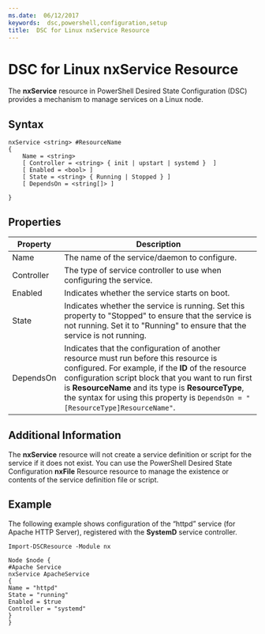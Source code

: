 ```yaml
---
ms.date:  06/12/2017
keywords:  dsc,powershell,configuration,setup
title:  DSC for Linux nxService Resource
---
```


# DSC for Linux nxService Resource

The **nxService** resource in PowerShell Desired State Configuration (DSC) provides a mechanism to manage services on a Linux node.

## Syntax

```
nxService <string> #ResourceName
{
    Name = <string>
    [ Controller = <string> { init | upstart | systemd }  ]
    [ Enabled = <bool> ]
    [ State = <string> { Running | Stopped } ]
    [ DependsOn = <string[]> ]

}
```

## Properties

|  Property |  Description |
|---|---|
| Name| The name of the service/daemon to configure.|
| Controller| The type of service controller to use when configuring the service.|
| Enabled| Indicates whether the service starts on boot.|
| State| Indicates whether the service is running. Set this property to "Stopped" to ensure that the service is not running. Set it to "Running" to ensure that the service is not running.|
| DependsOn | Indicates that the configuration of another resource must run before this resource is configured. For example, if the **ID** of the resource configuration script block that you want to run first is **ResourceName** and its type is **ResourceType**, the syntax for using this property is `DependsOn = "[ResourceType]ResourceName"`.|


## Additional Information

The **nxService** resource will not create a service definition or script for the service if it does not exist. You can use the PowerShell Desired State Configuration **nxFile** Resource resource to manage the existence or contents of the service definition file or script.

## Example

The following example shows configuration of the “httpd” service (for Apache HTTP Server), registered with the **SystemD** service controller.

```
Import-DSCResource -Module nx

Node $node {
#Apache Service
nxService ApacheService
{
Name = "httpd"
State = "running"
Enabled = $true
Controller = "systemd"
}
}
```